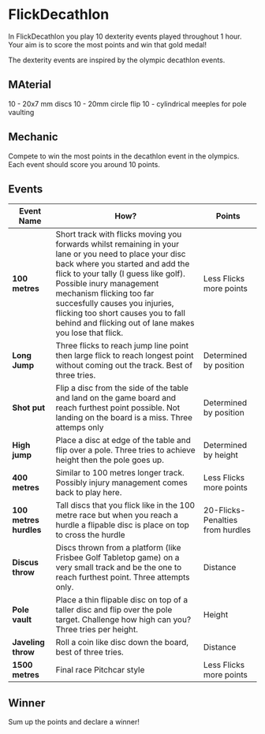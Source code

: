 # FlickDecathlon

In FlickDecathlon you play 10 dexterity events played throughout 1 hour. Your aim is to score the most points and win that gold medal!

The dexterity events are inspired by the olympic decathlon events.

## MAterial

10 - 20x7 mm discs
10 - 20mm circle flip 
10 - cylindrical meeples for pole vaulting


## Mechanic

Compete to win the most points in the decathlon event in the olympics. Each event should score you around 10 points.

## Events

Event Name | How? | Points 
----- | ---------- | ---- 
**100 metres**| Short track with flicks moving you forwards whilst remaining in your lane or you need to place your disc back where you started and add the flick to your tally (I guess like golf). Possible inury management mechanism flicking too far succesfully causes you injuries, flicking too short causes you to fall behind and flicking out of lane makes you lose that flick. | Less Flicks more points
**Long Jump**| Three flicks to reach jump line point then large flick to reach longest point without coming out the track. Best of three tries. | Determined by position
**Shot put** | Flip a disc from the side of the table and land on the game board and reach furthest point possible. Not landing on the board is a miss. Three attemps only| Determined by position
**High jump** | Place a disc at edge of the table and flip over a pole. Three tries to achieve height then the pole goes up.|Determined by height
**400 metres**| Similar to 100 metres longer track. Possibly injury management comes back to play here.|Less Flicks more points
**100 metres hurdles**|Tall discs that you flick like in the 100 metre race but when you reach a hurdle a flipable disc is place on top to cross the hurdle| 20-Flicks-Penalties from hurdles
**Discus throw**|Discs thrown from a platform (like Frisbee Golf Tabletop game)  on a very small track and be the one to reach furthest point. Three attempts only.|Distance
**Pole vault**|Place a thin flipable disc on top of a taller disc and flip over the pole target. Challenge how high can you? Three tries per height. |Height
**Javeling throw**|Roll a coin like disc down the board, best of three tries.|Distance
**1500 metres**|Final race Pitchcar style|Less Flicks more points

## Winner

Sum up the points and declare a winner!



